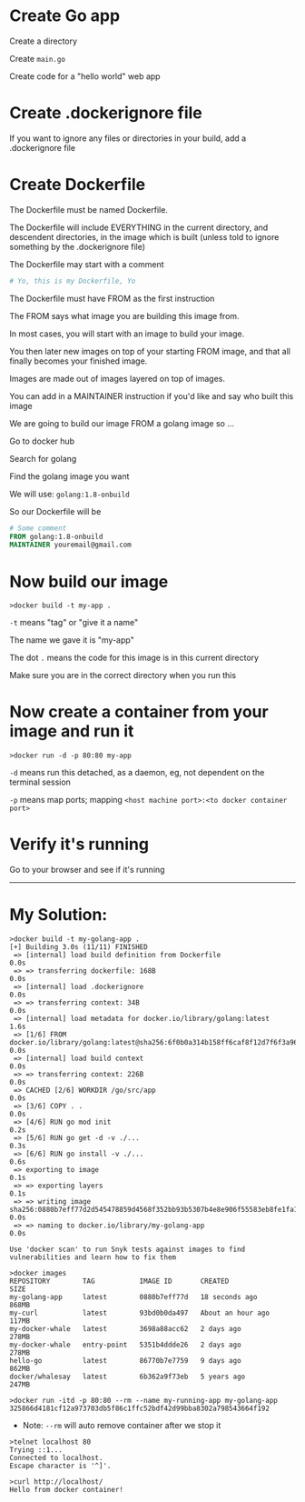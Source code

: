 # Create Go app

Create a directory

Create `main.go`

Create code for a "hello world" web app

# Create .dockerignore file

If you want to ignore any files or directories in your build, add a .dockerignore file

# Create Dockerfile

The Dockerfile must be named Dockerfile.

The Dockerfile will include EVERYTHING in the current directory, and descendent directories, in the image which is built (unless told to ignore something by the .dockerignore file)

The Dockerfile may start with a comment

```dockerfile
# Yo, this is my Dockerfile, Yo
```

The Dockerfile must have FROM as the first instruction

The FROM says what image you are building this image from.

In most cases, you will start with an image to build your image.

You then later new images on top of your starting FROM image, and that all finally becomes your finished image.

Images are made out of images layered on top of images.

You can add in a MAINTAINER instruction if you'd like and say who built this image

We are going to build our image FROM a golang image so ...

Go to docker hub

Search for golang

Find the golang image you want

We will use: `golang:1.8-onbuild`

So our Dockerfile will be

```dockerfile
# Some comment
FROM golang:1.8-onbuild
MAINTAINER youremail@gmail.com
```

# Now build our image

```shell
>docker build -t my-app .
```

`-t` means "tag" or "give it a name" 

The name we gave it is "my-app"

The dot `.` means the code for this image is in this current directory

Make sure you are in the correct directory when you run this
 
# Now create a container from your image and run it
 
```shell
>docker run -d -p 80:80 my-app
```
 
`-d` means run this detached, as a daemon, eg, not dependent on the terminal session

`-p` means map ports; mapping `<host machine port>:<to docker container port>`
 
 
# Verify it's running

Go to your browser and see if it's running

***

# My Solution:
```shell
>docker build -t my-golang-app .
[+] Building 3.0s (11/11) FINISHED
 => [internal] load build definition from Dockerfile                                                                                                                                0.0s
 => => transferring dockerfile: 168B                                                                                                                                                0.0s
 => [internal] load .dockerignore                                                                                                                                                   0.0s
 => => transferring context: 34B                                                                                                                                                    0.0s
 => [internal] load metadata for docker.io/library/golang:latest                                                                                                                    1.6s
 => [1/6] FROM docker.io/library/golang:latest@sha256:6f0b0a314b158ff6caf8f12d7f6f3a966500ec6afb533e986eca7375e2f7560f                                                              0.0s
 => [internal] load build context                                                                                                                                                   0.0s
 => => transferring context: 226B                                                                                                                                                   0.0s
 => CACHED [2/6] WORKDIR /go/src/app                                                                                                                                                0.0s
 => [3/6] COPY . .                                                                                                                                                                  0.0s
 => [4/6] RUN go mod init                                                                                                                                                           0.2s
 => [5/6] RUN go get -d -v ./...                                                                                                                                                    0.3s
 => [6/6] RUN go install -v ./...                                                                                                                                                   0.6s
 => exporting to image                                                                                                                                                              0.1s
 => => exporting layers                                                                                                                                                             0.1s
 => => writing image sha256:0880b7eff77d2d545478859d4568f352bb93b5307b4e8e906f55583eb8fe1fa1                                                                                        0.0s
 => => naming to docker.io/library/my-golang-app                                                                                                                                    0.0s

Use 'docker scan' to run Snyk tests against images to find vulnerabilities and learn how to fix them
```

```shell
>docker images
REPOSITORY        TAG           IMAGE ID       CREATED             SIZE
my-golang-app     latest        0880b7eff77d   18 seconds ago      868MB
my-curl           latest        93bd0b0da497   About an hour ago   117MB
my-docker-whale   latest        3698a88acc62   2 days ago          278MB
my-docker-whale   entry-point   5351b4ddde26   2 days ago          278MB
hello-go          latest        86770b7e7759   9 days ago          862MB
docker/whalesay   latest        6b362a9f73eb   5 years ago         247MB
```

```shell
>docker run -itd -p 80:80 --rm --name my-running-app my-golang-app
325866d4181cf12a973703db5f86c1ffc52bdf42d99bba8302a798543664f192
```
- Note: `--rm` will auto remove container after we stop it
```shell
>telnet localhost 80
Trying ::1...
Connected to localhost.
Escape character is '^]'.

```

```shell
>curl http://localhost/
Hello from docker container!
```